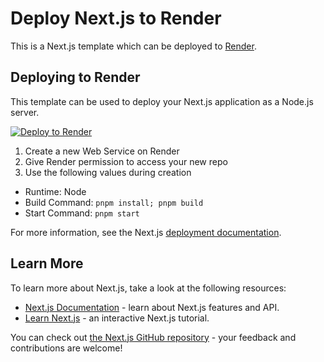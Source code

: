 # Deploy Next.js to Render

This is a Next.js template which can be deployed to [Render](https://render.com).

## Deploying to Render

This template can be used to deploy your Next.js application as a Node.js server.

[![Deploy to Render](https://render.com/images/deploy-to-render-button.svg)](https://render.com/deploy)

1. Create a new Web Service on Render
1. Give Render permission to access your new repo
1. Use the following values during creation

- Runtime: Node
- Build Command: `pnpm install; pnpm build`
- Start Command: `pnpm start`

For more information, see the Next.js [deployment documentation](https://nextjs.org/docs/app/building-your-application/deploying#self-hosting).

## Learn More

To learn more about Next.js, take a look at the following resources:

- [Next.js Documentation](https://nextjs.org/docs) - learn about Next.js features and API.
- [Learn Next.js](https://nextjs.org/learn) - an interactive Next.js tutorial.

You can check out [the Next.js GitHub repository](https://github.com/vercel/next.js) - your feedback and contributions are welcome!
